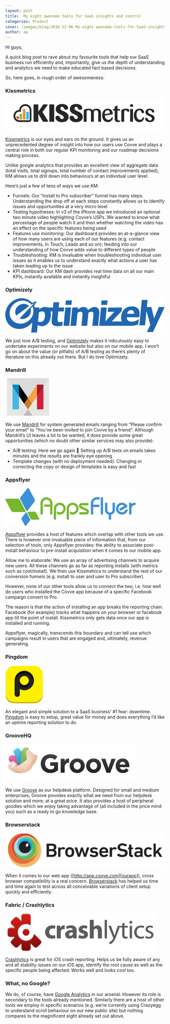 ```yaml
---
layout: post
title:  My eight awesome tools for SaaS insights and control
categories: Product
cover: /images/blog/2016-12-06-My-eight-awesome-tools-for-SaaS-insights-and-control/1.jpg
author: ap
---
```

Hi guys,

A quick blog post to rave about my favourite tools that help our SaaS business run efficiently and, importantly, give us the depth of understanding and analytics we need to make educated fact based decisions.

So, here goes, in rough order of awesomeness:
<!--more-->

### Kissmetrics
![Kissmetrics logo](/images/blog/2016-12-06-My-eight-awesome-tools-for-SaaS-insights-and-control/kissmetrics2.png)

[Kissmetrics][kissmetrics] is our eyes and ears on the ground. It gives us an unprecedented degree of insight into how our users use Covve and plays a central role in both our regular KPI monitoring and our roadmap decisions making process.

Unlike google analytics that provides an excellent view of aggregate data (total visits, total signups, total number of contact improvements applied), KM allows us to drill down into behaviours at an individual user level.

Here’s just a few of tens of ways we use KM:

- Funnels: Our “install to Pro subscriber” funnel has many steps. Understanding the drop off at each steps constantly allows us to identify issues and opportunities at a very micro level
- Testing hypotheses: In v3 of the iPhone app we introduced an optional two minute video highlighting Covve’s USPs. We wanted to know what percentage of people watch it and then whether watching the video has an effect on the specific features being used
- Features use monitoring: Our dashboard provides an at-a-glance view of how many users are using each of our features (e.g. contact improvements, In Touch, Leads and so on); feeding into our understanding of how Covve adds value to different types of people
- Troubleshooting: KM is invaluable when troubleshooting individual user issues as it enables us to understand exactly what actions a user has taken leading up to the issue
- KPI dashboard: Our KM dash provides real time data on all our main KPIs, instantly available and instantly insightful

### Optimizely
![Optimizely logo](/images/blog/2016-12-06-My-eight-awesome-tools-for-SaaS-insights-and-control/optimizely2.png)

We just love A/B testing, and [Optimizely][optimizely] makes it ridiculously easy to undertake experiments on our website but also on our mobile app. I won’t go on about the value (or pitfalls) of A/B testing as there’s plenty of literature on this already out there. But I do love Optimizely.

### Mandrill
![Mandrill logo](/images/blog/2016-12-06-My-eight-awesome-tools-for-SaaS-insights-and-control/mandrill4.png)

We use [Mandrill][mandrill] for system generated emails ranging from “Please confirm your email” to “You’ve been invited to join Covve by a friend”. Although Mandrill’s UI leaves a lot to be wanted, it does provide some great opportunities (which no doubt other similar services may also provide):

- A/B testing: Here we go again  Setting up A/B tests on emails takes minutes and the results are frankly eye opening
- Template changes (with no deployment needed): Changing or correcting the copy or design of templates is easy and fast

### Appsflyer
![Appsflyer logo](/images/blog/2016-12-06-My-eight-awesome-tools-for-SaaS-insights-and-control/appsflyer2.png)

[Appsflyer][appsflyer] provides a host of features which overlap with other tools we use. There is however one invaluable piece of information that, from our selection of tools, only Appsflyer provides: the ability to associate post-install behaviour to pre-install acquisition when it comes to our mobile app.

Allow me to elaborate: We use an array of advertising channels to acquire new users. All these channels go as far as reporting installs (with metrics such as cost/install). We then use Kissmetrics to understand the rest of our conversion funnels (e.g. install to user and user to Pro subscriber).

However, none of our other tools allow us to connect the two, i.e. how well do users who installed the Covve app because of a specific Facebook campaign convert to Pro.

The reason is that the action of installing an app breaks the reporting chain. Facebook (for example) tracks what happens on your browser or facebook app till the point of install. Kissmetrics only gets data once our app is installed and running.

Appsflyer, magically, transcends this boundary and can tell use which campaigns result in users that are engaged and, ultimately, revenue generating.

### Pingdom
![Pingdom logo](/images/blog/2016-12-06-My-eight-awesome-tools-for-SaaS-insights-and-control/pingdom2.png)

An elegant and simple solution to a SaaS business’ #1 fear: downtime. [Pingdom][pingdom] is easy to setup, great value for money and does everything I’d like an uptime reporting solution to do.

### GrooveHQ
![Groove logo](/images/blog/2016-12-06-My-eight-awesome-tools-for-SaaS-insights-and-control/groove2.png)

We use [Groove][groove] as our helpdesk platform. Designed for small and medium enterprises, Groove provides exactly what we need from our helpdesk solution and more; at a great price. It also provides a host of peripheral goodies which we enjoy taking advantage of (all included in the price mind you) such as a ready to go knowledge base.

### Browserstack
![Browserstack logo](/images/blog/2016-12-06-My-eight-awesome-tools-for-SaaS-insights-and-control/browserstack2.png)

When it comes to our web app ([http://app.covve.com][ourapp]), cross browser compatibility is a real concern. [Browserstack][browserstack] has helped us time and time again to test across all conceivable variations of client setup quickly and efficiently.

### Fabric / Crashlytics
![Crashlytics logo](/images/blog/2016-12-06-My-eight-awesome-tools-for-SaaS-insights-and-control/crashlytics2.png)

[Crashlytics][crashlytics] is great for iOS crash reporting. Helps us be fully aware of any and all stability issues on our iOS app, identify the root cause as well as the specific people being affected. Works well and looks cool too.

### What, no Google?
We do, of course, have [Google Analytics][google-analytics] in our arsenal. However its role is secondary to the tools already mentioned. Similarly there are a host of other tools we employ in specific scenarios (e.g. we’re currently using Crazyegg to understand scroll behaviour on our new public site) but nothing compares to the magnificent eight already set out above.

[kissmetrics]: http://jekyllrb.com/docs/home
[optimizely]: https://www.optimizely.com
[appsflyer]: https://www.appsflyer.com
[pingdom]: https://www.pingdom.com
[groove]: https://www.groovehq.com
[ourapp]: https://app.covve.com
[browserstack]: https://www.browserstack.com
[crashlytics]: http://try.crashlytics.com
[mandrill]: http://www.mandrill.com
[google-analytics]: https://www.google.com/analytics